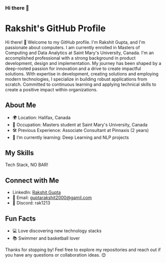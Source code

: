 ### Hi there 👋
# Rakshit's GitHub Profile

Hi there! 👋 Welcome to my GitHub profile. I'm Rakshit Gupta, and I'm passionate about computers. I am currently enrolled in Masters of Computing and Data Analytics at Saint Mary's University, Canada. I'm an accomplished professional with a strong background in product development, design and implementation. My journey has been shaped by a deep-rooted passion for innovation and a drive to create impactful solutions. With expertise in development, creating solutions and employing modern technologies, I specialize in building robust applications from scratch. Committed to continuous learning and applying technical skills to create a positive impact within organizations.

## About Me

- 🌍 Location: Halifax, Canada
- 💼 Occupation: Masters student at Saint Mary's University, Canada
- 🛠 Previous Experience: Associate Consultant at Pinnaxis (2 years)
- 🌱 I’m currently learning: Deep Learning and NLP projects
  

## My Skills

Tech Stack, NO BAR!

## Connect with Me

- LinkedIn: [Rakshit Gupta](https://www.linkedin.com/in/rakshit-gupta-8487a816a/)
- 📧 Email: guptarakshit2000@gamil.com
- 💬 Discord: rak1213

## Fun Facts

- 💻 Love discovering new technology stacks
- 📚 Swimmer and basketball lover
  
Thanks for stopping by! Feel free to explore my repositories and reach out if you have any questions or collaboration ideas. 😊

